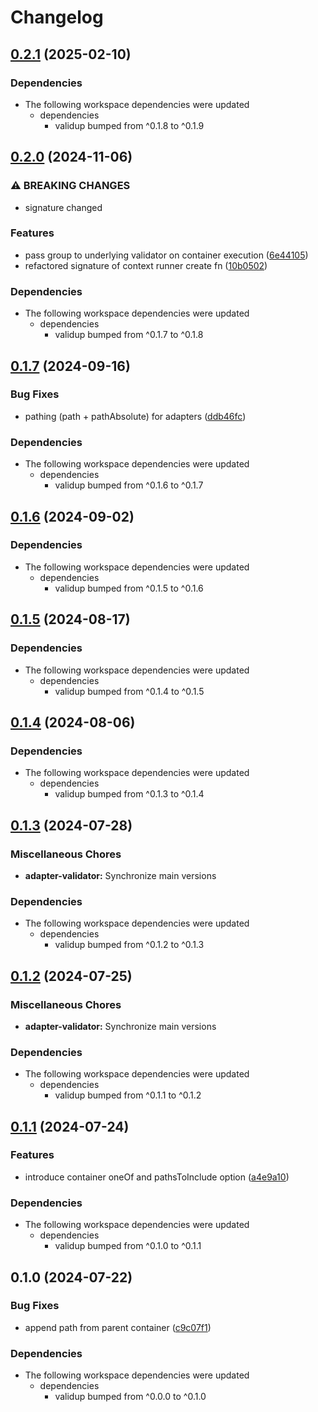 # Changelog

## [0.2.1](https://github.com/tada5hi/validup/compare/adapter-validator-v0.2.0...adapter-validator-v0.2.1) (2025-02-10)


### Dependencies

* The following workspace dependencies were updated
  * dependencies
    * validup bumped from ^0.1.8 to ^0.1.9

## [0.2.0](https://github.com/tada5hi/validup/compare/adapter-validator-v0.1.7...adapter-validator-v0.2.0) (2024-11-06)


### ⚠ BREAKING CHANGES

* signature changed

### Features

* pass group to underlying validator on container execution ([6e44105](https://github.com/tada5hi/validup/commit/6e44105ce5e0c32e926f12e3516ee8fc4683864e))
* refactored signature of context runner create fn ([10b0502](https://github.com/tada5hi/validup/commit/10b0502bb7c01db70d790647a39dad2ae0595d16))


### Dependencies

* The following workspace dependencies were updated
  * dependencies
    * validup bumped from ^0.1.7 to ^0.1.8

## [0.1.7](https://github.com/tada5hi/validup/compare/adapter-validator-v0.1.6...adapter-validator-v0.1.7) (2024-09-16)


### Bug Fixes

* pathing (path + pathAbsolute) for adapters ([ddb46fc](https://github.com/tada5hi/validup/commit/ddb46fcb931d42579744650bc46a4f968b175a46))


### Dependencies

* The following workspace dependencies were updated
  * dependencies
    * validup bumped from ^0.1.6 to ^0.1.7

## [0.1.6](https://github.com/tada5hi/validup/compare/adapter-validator-v0.1.5...adapter-validator-v0.1.6) (2024-09-02)


### Dependencies

* The following workspace dependencies were updated
  * dependencies
    * validup bumped from ^0.1.5 to ^0.1.6

## [0.1.5](https://github.com/tada5hi/validup/compare/adapter-validator-v0.1.4...adapter-validator-v0.1.5) (2024-08-17)


### Dependencies

* The following workspace dependencies were updated
  * dependencies
    * validup bumped from ^0.1.4 to ^0.1.5

## [0.1.4](https://github.com/tada5hi/validup/compare/adapter-validator-v0.1.3...adapter-validator-v0.1.4) (2024-08-06)


### Dependencies

* The following workspace dependencies were updated
  * dependencies
    * validup bumped from ^0.1.3 to ^0.1.4

## [0.1.3](https://github.com/tada5hi/validup/compare/adapter-validator-v0.1.2...adapter-validator-v0.1.3) (2024-07-28)


### Miscellaneous Chores

* **adapter-validator:** Synchronize main versions


### Dependencies

* The following workspace dependencies were updated
  * dependencies
    * validup bumped from ^0.1.2 to ^0.1.3

## [0.1.2](https://github.com/tada5hi/validup/compare/adapter-validator-v0.1.1...adapter-validator-v0.1.2) (2024-07-25)


### Miscellaneous Chores

* **adapter-validator:** Synchronize main versions


### Dependencies

* The following workspace dependencies were updated
  * dependencies
    * validup bumped from ^0.1.1 to ^0.1.2

## [0.1.1](https://github.com/tada5hi/validup/compare/adapter-validator-v0.1.0...adapter-validator-v0.1.1) (2024-07-24)


### Features

* introduce container oneOf and pathsToInclude option ([a4e9a10](https://github.com/tada5hi/validup/commit/a4e9a1045924a7946cd628d282099ec0b788b76f))


### Dependencies

* The following workspace dependencies were updated
  * dependencies
    * validup bumped from ^0.1.0 to ^0.1.1

## 0.1.0 (2024-07-22)


### Bug Fixes

* append path from parent container ([c9c07f1](https://github.com/tada5hi/validup/commit/c9c07f1f003a68799e0ac874f7dd3f47e72af039))


### Dependencies

* The following workspace dependencies were updated
  * dependencies
    * validup bumped from ^0.0.0 to ^0.1.0
